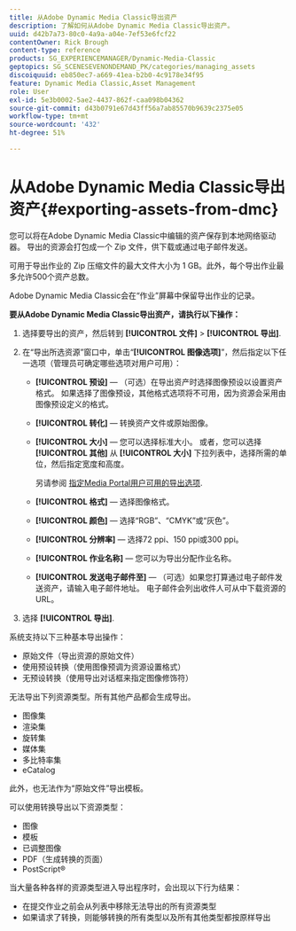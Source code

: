 ```yaml
---
title: 从Adobe Dynamic Media Classic导出资产
description: 了解如何从Adobe Dynamic Media Classic导出资产。
uuid: d42b7a73-80c0-4a9a-a04e-7ef53e6fcf22
contentOwner: Rick Brough
content-type: reference
products: SG_EXPERIENCEMANAGER/Dynamic-Media-Classic
geptopics: SG_SCENESEVENONDEMAND_PK/categories/managing_assets
discoiquuid: eb850ec7-a669-41ea-b2b0-4c9178e34f95
feature: Dynamic Media Classic,Asset Management
role: User
exl-id: 5e3b0002-5ae2-4437-862f-caa098b04362
source-git-commit: d43b0791e67d43ff56a7ab85570b9639c2375e05
workflow-type: tm+mt
source-wordcount: '432'
ht-degree: 51%

---
```


# 从Adobe Dynamic Media Classic导出资产{#exporting-assets-from-dmc}

您可以将在Adobe Dynamic Media Classic中编辑的资产保存到本地网络驱动器。 导出的资源会打包成一个 Zip 文件，供下载或通过电子邮件发送。

可用于导出作业的 Zip 压缩文件的最大文件大小为 1 GB。此外，每个导出作业最多允许500个资产总数。

Adobe Dynamic Media Classic会在“作业”屏幕中保留导出作业的记录。

**要从Adobe Dynamic Media Classic导出资产，请执行以下操作：**

1. 选择要导出的资产，然后转到 **[!UICONTROL 文件]** > **[!UICONTROL 导出]**.
1. 在“导出所选资源”窗口中，单击“**[!UICONTROL 图像选项]**”，然后指定以下任一选项（管理员可确定哪些选项对用户可用）：

   * **[!UICONTROL 预设]**  — （可选）在导出资产时选择图像预设以设置资产格式。 如果选择了图像预设，其他格式选项将不可用，因为资源会采用由图像预设定义的格式。

   * **[!UICONTROL 转化]**  — 转换资产文件或原始图像。

   * **[!UICONTROL 大小]**  — 您可以选择标准大小。 或者，您可以选择 **[!UICONTROL 其他]** 从 **[!UICONTROL 大小]** 下拉列表中，选择所需的单位，然后指定宽度和高度。

      另请参阅 [指定Media Portal用户可用的导出选项](specifying-export-options-available-media.md#specifying_export_options_available_to_media_portal_users).

   * **[!UICONTROL 格式]**  — 选择图像格式。

   * **[!UICONTROL 颜色]**  — 选择“RGB”、“CMYK”或“灰色”。

   * **[!UICONTROL 分辨率]**  — 选择72 ppi、150 ppi或300 ppi。

   * **[!UICONTROL 作业名称]**  — 您可以为导出分配作业名称。

   * **[!UICONTROL 发送电子邮件至]**  — （可选）如果您打算通过电子邮件发送资产，请输入电子邮件地址。 电子邮件会列出收件人可从中下载资源的 URL。

1. 选择 **[!UICONTROL 导出]**.

系统支持以下三种基本导出操作：

* 原始文件（导出资源的原始文件）
* 使用预设转换（使用图像预调为资源设置格式）
* 无预设转换（使用导出对话框来指定图像修饰符）

无法导出下列资源类型。所有其他产品都会生成导出。

* 图像集
* 渲染集
* 旋转集
* 媒体集
* 多比特率集
* eCatalog

此外，也无法作为“原始文件”导出模板。

可以使用转换导出以下资源类型：

* 图像
* 模板
* 已调整图像
* PDF（生成转换的页面）
* PostScript®

当大量各种各样的资源类型进入导出程序时，会出现以下行为结果：

* 在提交作业之前会从列表中移除无法导出的所有资源类型
* 如果请求了转换，则能够转换的所有类型以及所有其他类型都按原样导出
